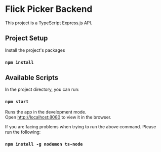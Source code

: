 # Flick Picker Backend

This project is a TypeScript Express.js API.

## Project Setup

Install the project's packages

### `npm install`

## Available Scripts

In the project directory, you can run:

### `npm start`

Runs the app in the development mode.\
Open [http://localhost:8080](http://localhost:8080) to view it in the browser.

If you are facing problems when trying to run the above command. Please run the following:
### `npm install -g nodemon ts-node`

